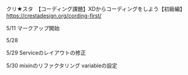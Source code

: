 クリ★スタ　【コーディング課題】XDからコーディングをしよう【初級編】
https://crestadesign.org/cording-first/


5/11    マークアップ開始





5/28    

5/29    Serviceのレイアウトの修正

5/30    mixinのリファクタリング
        variableの設定